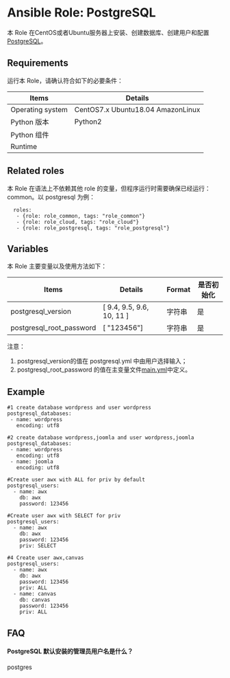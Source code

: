 Ansible Role: PostgreSQL
=========

本 Role 在CentOS或者Ubuntu服务器上安装、创建数据库、创建用户和配置 [PostgreSQL](https://www.postgresql.org/)。

## Requirements

运行本 Role，请确认符合如下的必要条件：

| **Items**      | **Details** |
| ------------------| ------------------|
| Operating system | CentOS7.x Ubuntu18.04 AmazonLinux|
| Python 版本 | Python2  |
| Python 组件 |    |
| Runtime |  |


## Related roles

本 Role 在语法上不依赖其他 role 的变量，但程序运行时需要确保已经运行：common。以 postgresql 为例：

```
  roles:
   - {role: role_common, tags: "role_common"}   
   - {role: role_cloud, tags: "role_cloud"}
   - {role: role_postgresql, tags: "role_postgresql"}
```


## Variables

本 Role 主要变量以及使用方法如下：

| **Items**      | **Details** | **Format**  | **是否初始化** |
| ------------------| ------------------|-----|-----|
| postgresql_version | [ 9.4, 9.5, 9.6, 10, 11 ] | 字符串 |是|
| postgresql_root_password | [ "123456"] | 字符串 |是|

注意：
1. postgresql_version的值在 postgresql.yml 中由用户选择输入；
2. postgresql_root_password 的值在主变量文件[main.yml](https://github.com/Websoft9/ansible-postgresql/blob/master/vars/main.yml)中定义。


## Example

```
#1 create database wordpress and user wordpress
postgresql_databases:
 - name: wordpress
   encoding: utf8

#2 create database wordpress,joomla and user wordpress,joomla
postgresql_databases:
 - name: wordpress
   encoding: utf8
 - name: joomla
   encoding: utf8

#Create user awx with ALL for priv by default
postgresql_users:
  - name: awx
    db: awx
    password: 123456

#Create user awx with SELECT for priv
postgresql_users:
  - name: awx
    db: awx
    password: 123456
    priv: SELECT

#4 Create user awx,canvas
postgresql_users:
  - name: awx
    db: awx
    password: 123456
    priv: ALL
  - name: canvas
    db: canvas
    password: 123456
    priv: ALL
```

## FAQ

#### PostgreSQL 默认安装的管理员用户名是什么？

postgres
